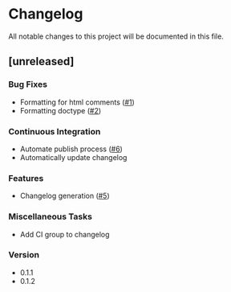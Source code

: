 # Changelog

All notable changes to this project will be documented in this file.

## [unreleased]

### Bug Fixes

- Formatting for html comments ([#1](https://github.com/bram209/leptosfmt/issues/1))
- Formatting doctype ([#2](https://github.com/bram209/leptosfmt/issues/2))

### Continuous Integration

- Automate publish process ([#6](https://github.com/bram209/leptosfmt/issues/6))
- Automatically update changelog

### Features

- Changelog generation ([#5](https://github.com/bram209/leptosfmt/issues/5))

### Miscellaneous Tasks

- Add CI group to changelog

### Version

- 0.1.1
- 0.1.2

<!-- generated by git-cliff -->
